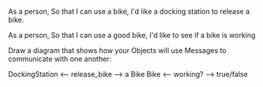 As a person,
So that I can use a bike,
I'd like a docking station to release a bike.

As a person,
So that I can use a good bike,
I'd like to see if a bike is working



Draw a diagram that shows how your Objects will use Messages to communicate with one another:

DockingStation <-- release_bike --> a Bike
Bike <-- working? --> true/false
